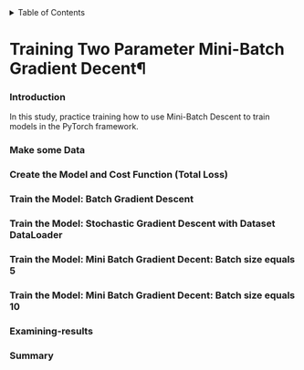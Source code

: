 <details>
  <summary>Table of Contents</summary>
  <ol>
    <li>
      <a href="#introduction">Introduction</a>
    </li>
    <li><a href="#Make some Data">Make some Data</a></li>
    <li><a href="#Create the Model and Cost Function (Total Loss)">Create the Model and Cost Function (Total Loss)</a></li>
    <li><a href="#Train the Model: Batch Gradient Descent">Train the Model: Batch Gradient Descent</a></li>
    <li><a href="#Train the Model: Stochastic Gradient Descent with Dataset DataLoader">Train the Model: Stochastic Gradient Descent with Dataset DataLoader</a></li>
    <li><a href="#Train the Model: Mini Batch Gradient Decent: Batch size equals 5">Train the Model: Mini Batch Gradient Decent: Batch size equals 5</a></li>
    <li><a href="#Train the Model: Mini Batch Gradient Decent: Batch size equals 10">Train the Model: Mini Batch Gradient Decent: Batch size equals 10</a></li>
    <li><a href="#examining-results">Examining results</a></li>
    <li><a href="#summary">Summary</a></li>

  </ol>
</details>

# Training Two Parameter Mini-Batch Gradient Decent¶

### Introduction
In this study, practice training how to use Mini-Batch Descent to train models in the PyTorch framework.

### Make some Data

### Create the Model and Cost Function (Total Loss)

### Train the Model: Batch Gradient Descent

### Train the Model: Stochastic Gradient Descent with Dataset DataLoader

### Train the Model: Mini Batch Gradient Decent: Batch size equals 5

### Train the Model: Mini Batch Gradient Decent: Batch size equals 10

### Examining-results

### Summary

